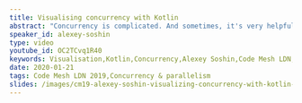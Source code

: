```yaml
---
title: Visualising concurrency with Kotlin
abstract: "Concurrency is complicated. And sometimes, it's very helpful to visualize a complex topic to understand it better. In this talk we'll see what concurrent design patterns such as Fan In and Fan Out really look like."
speaker_id: alexey-soshin
type: video
youtube_id: OC2TCvq1R40
keywords: Visualisation,Kotlin,Concurrency,Alexey Soshin,Code Mesh LDN,Parallelism
date: 2020-01-21
tags: Code Mesh LDN 2019,Concurrency & parallelism
slides: /images/cm19-alexey-soshin-visualizing-concurrency-with-kotlin-compressed.pdf
---
```


